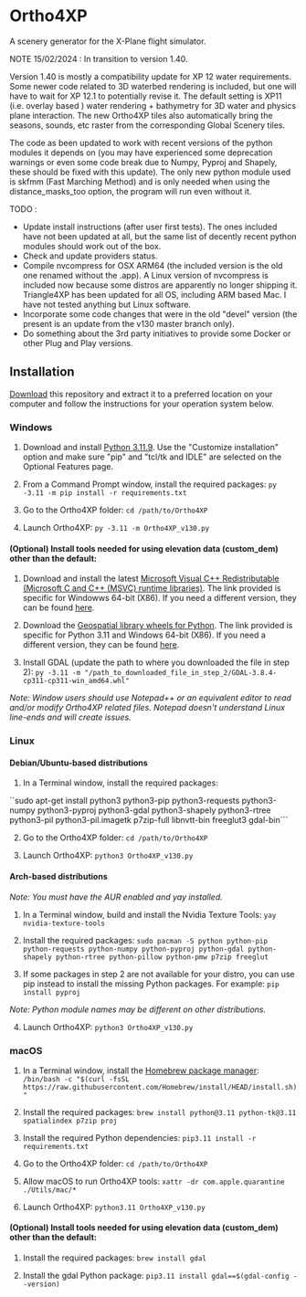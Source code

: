 # Ortho4XP
A scenery generator for the X-Plane flight simulator.

NOTE 15/02/2024 : In transition to version 1.40.

Version 1.40 is mostly a compatibility update for XP 12 water requirements.
Some newer code related to 3D waterbed rendering is included, but one will have
to wait for XP 12.1 to potentially revise it. The default setting is XP11 (i.e. 
overlay based ) water rendering + bathymetry for 3D water and physics plane interaction. 
The new Ortho4XP tiles also automatically bring the seasons, sounds, etc raster from the
corresponding Global Scenery tiles.

The code as been updated to work with recent versions of the python modules it
depends on (you may have experienced some deprecation warnings or even some
code break due to Numpy, Pyproj and Shapely, these should be fixed with this
update). The only new python module used is skfmm (Fast Marching Method) and is only needed when using 
the distance_masks_too option, the program will run even without it.


TODO :
- Update install instructions (after user first tests). The ones included have
  not been updated at all, but the same list of decently recent python modules should 
  work out of the box.
- Check and update providers status.
- Compile nvcompress for OSX ARM64 (the included version is the old one renamed without the
  .app). A Linux version of nvcompress is included now because some distros are apparently 
  no longer shipping it. Triangle4XP has been updated for all OS, including ARM based Mac.
  I have not tested anything but Linux software.
- Incorporate some code changes that were in the old "devel" version (the
  present is an update from the v130 master branch only).
- Do something about the 3rd party initiatives to provide some Docker or other 
  Plug and Play versions.

## Installation

[Download](https://github.com/oscarpilote/Ortho4XP/archive/refs/heads/master.zip) this repository and extract it to a preferred location on your computer and follow the instructions for your operation system below.

### Windows

1. Download and install [Python 3.11.9](https://www.python.org/downloads/release/python-3119/). Use the "Customize installation" option and make sure "pip" and "tcl/tk and IDLE" are selected on the Optional Features page.

2. From a Command Prompt window, install the required packages:
```py -3.11 -m pip install -r requirements.txt```

3. Go to the Ortho4XP folder:
```cd /path/to/Ortho4XP```

4. Launch Ortho4XP:
```py -3.11 -m Ortho4XP_v130.py```

#### (Optional) Install tools needed for using elevation data (custom_dem) other than the default:

1. Download and install the latest [Microsoft Visual C++ Redistributable (Microsoft C and C++ (MSVC) runtime libraries)](https://aka.ms/vs/17/release/vc_redist.x86.exe). The link provided is specific for Windowws 64-bit (X86). If you need a different version, they can be found [here](https://learn.microsoft.com/en-US/cpp/windows/latest-supported-vc-redist?view=msvc-170#latest-microsoft-visual-c-redistributable-version).

2. Download the [Geospatial library wheels for Python](https://github.com/cgohlke/geospatial-wheels/releases/download/v2024.2.18/GDAL-3.8.4-cp311-cp311-win_amd64.whl). The link provided is specific for Python 3.11 and Windows 64-bit (X86). If you need a different version, they can be found [here](https://github.com/cgohlke/geospatial-wheels/releases).

3. Install GDAL (update the path to where you downloaded the file in step 2):
```py -3.11 -m "/path_to_downloaded_file_in_step_2/GDAL-3.8.4-cp311-cp311-win_amd64.whl"```

*Note: Window users should use Notepad++ or an equivalent editor to read and/or modify Ortho4XP related files. Notepad doesn't understand Linux line-ends and will create issues.*

### Linux 

#### Debian/Ubuntu-based distributions 

1. In a Terminal window, install the required packages:

``sudo apt-get install python3 python3-pip python3-requests python3-numpy python3-pyproj python3-gdal python3-shapely python3-rtree python3-pil python3-pil.imagetk p7zip-full libnvtt-bin freeglut3 gdal-bin```

2. Go to the Ortho4XP folder:
```cd /path/to/Ortho4XP```

3. Launch Ortho4XP:
```python3 Ortho4XP_v130.py```

#### Arch-based distributions

*Note: You must have the AUR enabled and yay installed.*

1. In a Terminal window, build and install the Nvidia Texture Tools:
```yay nvidia-texture-tools```

2. Install the required packages:
```sudo pacman -S python python-pip python-requests python-numpy python-pyproj python-gdal python-shapely python-rtree python-pillow python-pmw p7zip freeglut```

3. If some packages in step 2 are not available for your distro, you can use pip instead to install the missing Python packages. For example: 
```pip install pyproj```

*Note: Python module names may be different on other distributions.*

4. Launch Ortho4XP:
```python3 Ortho4XP_v130.py```

### macOS

1. In a Terminal window, install the [Homebrew package manager](https://brew.sh):
```/bin/bash -c "$(curl -fsSL https://raw.githubusercontent.com/Homebrew/install/HEAD/install.sh)"```

2. Install the required packages:
```brew install python@3.11 python-tk@3.11 spatialindex p7zip proj```

3. Install the required Python dependencies:
```pip3.11 install -r requirements.txt```

5. Go to the Ortho4XP folder:
```cd /path/to/Ortho4XP```

6. Allow macOS to run Ortho4XP tools:
```xattr -dr com.apple.quarantine ./Utils/mac/*```

7. Launch Ortho4XP:
```python3.11 Ortho4XP_v130.py```

#### (Optional) Install tools needed for using elevation data (custom_dem) other than the default:

1. Install the required packages:
```brew install gdal```

2. Install the gdal Python package:
```pip3.11 install gdal==$(gdal-config --version)```